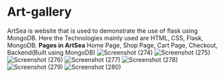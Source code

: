 # Art-gallery
ArtSea is website that is used to demonstrate the use of flask using MongoDB. Here the Technologies mainly used are HTML, CSS, Flask, MongoDB.
**Pages in ArtSea**
Home Page, Shop Page, Cart Page, Checkout, Backend(Built using MongoDB)
![Screenshot (274)](https://github.com/lalitha0702/Art-gallery/assets/152622202/cecf0423-2d5a-4a23-982a-573308bc1bcd)
![Screenshot (275)](https://github.com/lalitha0702/Art-gallery/assets/152622202/d184be8b-6d1c-43c3-a245-3344a1725386)
![Screenshot (276)](https://github.com/lalitha0702/Art-gallery/assets/152622202/4e90d3db-7c15-4636-bed5-de323d38e0d1)
![Screenshot (277)](https://github.com/lalitha0702/Art-gallery/assets/152622202/430106c7-d196-4302-a660-3019c43956ce)
![Screenshot (278)](https://github.com/lalitha0702/Art-gallery/assets/152622202/5b6684b2-5179-4647-9b58-e3e1667f78c8)
![Screenshot (279)](https://github.com/lalitha0702/Art-gallery/assets/152622202/7b091bc8-9cb7-4178-9004-f1a8c2e315d4)
![Screenshot (280)](https://github.com/lalitha0702/Art-gallery/assets/152622202/b87cc606-2b54-4f45-9383-6739bc6c4086)
